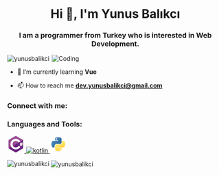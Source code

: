 <h1 align="center">Hi 👋, I'm Yunus Balıkcı</h1>
<h3 align="center">I am a programmer from Turkey who is interested in Web Development.</h3>
<img align="right" alt="Coding" width="400" src="https://t3.ftcdn.net/jpg/01/78/65/02/360_F_178650212_oePgGaIhKUhz0cIg2bLBGsFsdbWs5Xwj.jpg">

<p align="left"> <img src="https://komarev.com/ghpvc/?username=yunusbalikci&label=Profile%20views&color=0e75b6&style=flat" alt="yunusbalikci" /> </p>

- 🌱 I’m currently learning **Vue**

- 📫 How to reach me **dev.yunusbalikci@gmail.com**

<h3 align="left">Connect with me:</h3>
<p align="left">
</p>

<h3 align="left">Languages and Tools:</h3>
<p align="left"> <a href="https://www.w3schools.com/cs/" target="_blank" rel="noreferrer"> <img src="https://raw.githubusercontent.com/devicons/devicon/master/icons/csharp/csharp-original.svg" alt="csharp" width="40" height="40"/> </a> <a href="https://kotlinlang.org" target="_blank" rel="noreferrer"> <img src="https://www.vectorlogo.zone/logos/kotlinlang/kotlinlang-icon.svg" alt="kotlin" width="40" height="40"/> </a> <a href="https://www.python.org" target="_blank" rel="noreferrer"> <img src="https://raw.githubusercontent.com/devicons/devicon/master/icons/python/python-original.svg" alt="python" width="40" height="40"/> </a> </p>

<p><img align="left" src="https://github-readme-stats.vercel.app/api/top-langs?username=yunusbalikci&show_icons=true&locale=en&layout=compact" alt="yunusbalikci" /></p>

<p>&nbsp;<img align="center" src="https://github-readme-stats.vercel.app/api?username=yunusbalikci&show_icons=true&locale=en" alt="yunusbalikci" /></p>
